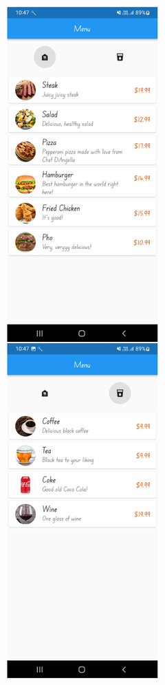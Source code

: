 <img src="./food.jpg" alt="Food list" width="350" />
<img src="./drink.jpg" alt="Drink list" width="350" />
